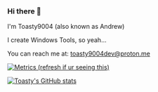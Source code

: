 ### Hi there 👋

I'm Toasty9004 (also known as Andrew)

I create Windows Tools, so yeah...

You can reach me at: toasty9004dev@proton.me

[![Metrics (refresh if ur seeing this)](https://metrics.lecoq.io/Toasty9004Dev?template=classic&config.timezone=Asia%2FBangkok)](https://github.com/Toasty9004Dev)

[![Toasty's GitHub stats](https://github-readme-stats.vercel.app/api?username=Toasty9004Dev&show_icons=true&theme=cobalt)](https://github.com/Toasty9004Dev)

